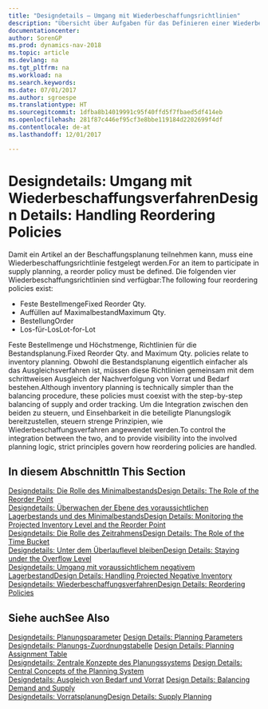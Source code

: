 ```yaml
---
title: "Designdetails – Umgang mit Wiederbeschaffungsrichtlinien"
description: "Übersicht über Aufgaben für das Definieren einer Wiederbestellungsrichtlinie in die Beschaffungsplanung."
documentationcenter: 
author: SorenGP
ms.prod: dynamics-nav-2018
ms.topic: article
ms.devlang: na
ms.tgt_pltfrm: na
ms.workload: na
ms.search.keywords: 
ms.date: 07/01/2017
ms.author: sgroespe
ms.translationtype: HT
ms.sourcegitcommit: 1dfba8b14019991c95f40ffd5f7fbaed5df414eb
ms.openlocfilehash: 281f87c446ef95cf3e8bbe119184d2202699f4df
ms.contentlocale: de-at
ms.lasthandoff: 12/01/2017

---
```

# <a name="design-details-handling-reordering-policies"></a><span data-ttu-id="291ab-103">Designdetails: Umgang mit Wiederbeschaffungsverfahren</span><span class="sxs-lookup"><span data-stu-id="291ab-103">Design Details: Handling Reordering Policies</span></span>
<span data-ttu-id="291ab-104">Damit ein Artikel an der Beschaffungsplanung teilnehmen kann, muss eine Wiederbeschaffungsrichtlinie festgelegt werden.</span><span class="sxs-lookup"><span data-stu-id="291ab-104">For an item to participate in supply planning, a reorder policy must be defined.</span></span> <span data-ttu-id="291ab-105">Die folgenden vier Wiederbeschaffungsrichtlinien sind verfügbar:</span><span class="sxs-lookup"><span data-stu-id="291ab-105">The following four reordering policies exist:</span></span>  
  
* <span data-ttu-id="291ab-106">Feste Bestellmenge</span><span class="sxs-lookup"><span data-stu-id="291ab-106">Fixed Reorder Qty.</span></span>  
* <span data-ttu-id="291ab-107">Auffüllen auf Maximalbestand</span><span class="sxs-lookup"><span data-stu-id="291ab-107">Maximum Qty.</span></span>  
* <span data-ttu-id="291ab-108">Bestellung</span><span class="sxs-lookup"><span data-stu-id="291ab-108">Order</span></span>  
* <span data-ttu-id="291ab-109">Los-für-Los</span><span class="sxs-lookup"><span data-stu-id="291ab-109">Lot-for-Lot</span></span>  
  
<span data-ttu-id="291ab-110">Feste Bestellmenge und Höchstmenge, Richtlinien für die Bestandsplanung.</span><span class="sxs-lookup"><span data-stu-id="291ab-110">Fixed Reorder Qty. and Maximum Qty. policies relate to inventory planning.</span></span> <span data-ttu-id="291ab-111">Obwohl die Bestandsplanung eigentlich einfacher als das Ausgleichsverfahren ist, müssen diese Richtlinien gemeinsam mit dem schrittweisen Ausgleich der Nachverfolgung von Vorrat und Bedarf bestehen.</span><span class="sxs-lookup"><span data-stu-id="291ab-111">Although inventory planning is technically simpler than the balancing procedure, these policies must coexist with the step-by-step balancing of supply and order tracking.</span></span> <span data-ttu-id="291ab-112">Um die Integration zwischen den beiden zu steuern, und Einsehbarkeit in die beteiligte Planungslogik bereitzustellen, steuern strenge Prinzipien, wie Wiederbeschaffungsverfahren angewendet werden.</span><span class="sxs-lookup"><span data-stu-id="291ab-112">To control the integration between the two, and to provide visibility into the involved planning logic, strict principles govern how reordering policies are handled.</span></span>  
  
## <a name="in-this-section"></a><span data-ttu-id="291ab-113">In diesem Abschnitt</span><span class="sxs-lookup"><span data-stu-id="291ab-113">In This Section</span></span>  
[<span data-ttu-id="291ab-114">Designdetails: Die Rolle des Minimalbestands</span><span class="sxs-lookup"><span data-stu-id="291ab-114">Design Details: The Role of the Reorder Point</span></span>](design-details-the-role-of-the-reorder-point.md)  
[<span data-ttu-id="291ab-115">Designdetails: Überwachen der Ebene des voraussichtlichen Lagerbestands und des Minimalbestands</span><span class="sxs-lookup"><span data-stu-id="291ab-115">Design Details: Monitoring the Projected Inventory Level and the Reorder Point</span></span>](design-details-monitoring-the-projected-inventory-level-and-the-reorder-point.md)  
[<span data-ttu-id="291ab-116">Designdetails: Die Rolle des Zeitrahmens</span><span class="sxs-lookup"><span data-stu-id="291ab-116">Design Details: The Role of the Time Bucket</span></span>](design-details-the-role-of-the-time-bucket.md)  
[<span data-ttu-id="291ab-117">Designdetails: Unter dem Überlauflevel bleiben</span><span class="sxs-lookup"><span data-stu-id="291ab-117">Design Details: Staying under the Overflow Level</span></span>](design-details-staying-under-the-overflow-level.md)  
[<span data-ttu-id="291ab-118">Designdetails: Umgang mit voraussichtlichem negativem Lagerbestand</span><span class="sxs-lookup"><span data-stu-id="291ab-118">Design Details: Handling Projected Negative Inventory</span></span>](design-details-handling-projected-negative-inventory.md)  
[<span data-ttu-id="291ab-119">Designdetails: Wiederbeschaffungsverfahren</span><span class="sxs-lookup"><span data-stu-id="291ab-119">Design Details: Reordering Policies</span></span>](design-details-reordering-policies.md)  
  
## <a name="see-also"></a><span data-ttu-id="291ab-120">Siehe auch</span><span class="sxs-lookup"><span data-stu-id="291ab-120">See Also</span></span>  
<span data-ttu-id="291ab-121">[Designdetails: Planungsparameter](design-details-planning-parameters.md) </span><span class="sxs-lookup"><span data-stu-id="291ab-121">[Design Details: Planning Parameters](design-details-planning-parameters.md) </span></span>  
<span data-ttu-id="291ab-122">[Designdetails: Planungs-Zuordnungstabelle](design-details-planning-assignment-table.md) </span><span class="sxs-lookup"><span data-stu-id="291ab-122">[Design Details: Planning Assignment Table](design-details-planning-assignment-table.md) </span></span>  
<span data-ttu-id="291ab-123">[Designdetails: Zentrale Konzepte des Planungssystems](design-details-central-concepts-of-the-planning-system.md) </span><span class="sxs-lookup"><span data-stu-id="291ab-123">[Design Details: Central Concepts of the Planning System](design-details-central-concepts-of-the-planning-system.md) </span></span>  
<span data-ttu-id="291ab-124">[Designdetails: Ausgleich von Bedarf und Vorrat](design-details-balancing-demand-and-supply.md) </span><span class="sxs-lookup"><span data-stu-id="291ab-124">[Design Details: Balancing Demand and Supply](design-details-balancing-demand-and-supply.md) </span></span>  
[<span data-ttu-id="291ab-125">Designdetails: Vorratsplanung</span><span class="sxs-lookup"><span data-stu-id="291ab-125">Design Details: Supply Planning</span></span>](design-details-supply-planning.md)
